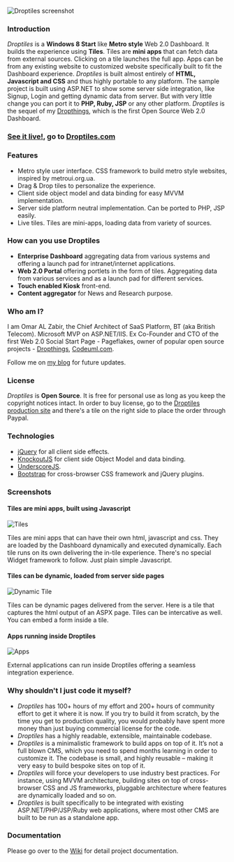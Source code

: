![Droptiles screenshot](https://github.com/oazabir/Droptiles/raw/master/doc/Screenshot600.png)

### Introduction
*Droptiles* is a **Windows 8 Start** like **Metro style** Web 2.0 Dashboard. It builds the experience using **Tiles**. Tiles are **mini apps** that can fetch data from external sources. Clicking on a tile launches the full app. Apps can be from any existing website to customized website specifically built to fit the Dashboard experience. 
*Droptiles* is built almost entirely of **HTML, Javascript and CSS** and thus highly portable to any platform. The sample project is built using ASP.NET to show some server side integration, like Signup, Login and getting dynamic data from server. But with very little change you can port it to **PHP, Ruby, JSP** or any other platform.
*Droptiles* is the sequel of my [Dropthings](http://dropthings.omaralzabir.com/), which is the first Open Source Web 2.0 Dashboard.

### [See it live!](http://droptiles.com), go to [Droptiles.com](http://droptiles.com)

### Features
* Metro style user interface. CSS framework to build metro style websites, inspired by metroui.org.ua.
* Drag & Drop tiles to personalize the experience. 
* Client side object model and data binding for easy MVVM implementation.
* Server side platform neutral implementation. Can be ported to PHP, JSP easily.
* Live tiles. Tiles are mini-apps, loading data from variety of sources.

### How can you use Droptiles
* **Enterprise Dashboard** aggregating data from various systems and offering a launch pad for intranet/internet applications.
* **Web 2.0 Portal** offering portlets in the form of tiles. Aggregating data from various services and as a launch pad for different services.
* **Touch enabled Kiosk** front-end.
* **Content aggregator** for News and Research purpose.

### Who am I?
I am Omar AL Zabir, the Chief Architect of SaaS Platform, BT (aka British Telecom). Microsoft MVP on ASP.NET/IIS. Ex Co-Founder and CTO of the first Web 2.0 Social Start Page - Pageflakes, owner of popular open source projects - [Dropthings](http://dropthings.omaralzabir.com), [Codeuml.com](http://codeuml.com). 

Follow me on [my blog](http://omaralzabir.com) for future updates.

### License
*Droptiles* is **Open Source**. It is free for personal use as long as you keep the copyright notices intact. In order to buy license, go to the [Droptiles production site](http://www.droptiles.com/) and there's a tile on the right side to place the order through Paypal.

### Technologies
* [jQuery](http://jquery.com/) for all client side effects.
* [KnockoutJS](http://knockoutjs.com/) for client side Object Model and data binding.
* [UnderscoreJS](http://underscorejs.org/).
* [Bootstrap](http://twitter.github.com/bootstrap/) for cross-browser CSS framework and jQuery plugins.

### Screenshots
#### Tiles are mini apps, built using Javascript
![Tiles](https://github.com/oazabir/Droptiles/raw/master/doc/Tiles.png)

Tiles are mini apps that can have their own html, javascript and css. They are loaded by the Dashboard dynamically and executed dynamically. Each tile runs on its own delivering the in-tile experience. There's no special Widget framework to follow. Just plain simple Javascript.


#### Tiles can be dynamic, loaded from server side pages
![Dynamic Tile](https://github.com/oazabir/Droptiles/raw/master/doc/DynamicTile.png)

Tiles can be dynamic pages delivered from the server. Here is a tile that captures the html output of an ASPX page. Tiles can be intercative as well. You can embed a form inside a tile.

#### Apps running inside Droptiles
![Apps](https://github.com/oazabir/Droptiles/raw/master/doc/Apps.png)

External applications can run inside Droptiles offering a seamless integration experience. 

### Why shouldn't I just code it myself?
* *Droptiles* has 100+ hours of my effort and 200+ hours of community effort to get it where it is now. If you try to build it from scratch, by the time you get to production quality, you would probably have spent more money than just buying commercial license for the code.
* *Droptiles* has a highly readable, extensible, maintainable codebase. 
* *Droptiles* is a minimalistic framework to build apps on top of it. It’s not a full blown CMS, which you need to spend months learning in order to customize it. The codebase is small, and highly reusable – making it very easy to build bespoke sites on top of it.
* *Droptiles* will force your developers to use industry best practices. For instance, using MVVM architecture, building sites on top of cross-browser CSS and JS frameworks, pluggable architecture where features are dynamically loaded and so on.
* *Droptiles* is built specifically to be integrated with existing ASP.NET/PHP/JSP/Ruby web applications, where most other CMS are built to be run as a standalone app.

### Documentation
Please go over to the [Wiki](https://github.com/oazabir/Droptiles/wiki) for detail project documentation.